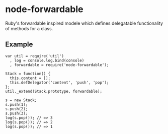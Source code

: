 node-forwardable
================

Ruby's forwardable inspired modele which defines delegatable functionality of methods for a class.

## Example

    var util = require('util')
      , log = console.log.bind(console)
      , forwardable = require('node-forwardable');

    Stack = function() {
      this.content = [];
      this.defDelegator('content', 'push', 'pop');
    };
    util._extend(Stack.prototype, forwardable);
    
    s = new Stack;
    s.push(1);
    s.push(2);
    s.push(3);
    log(s.pop()); // => 3
    log(s.pop()); // => 2
    log(s.pop()); // => 1
    
